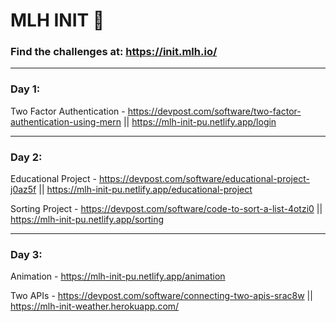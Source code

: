 # MLH INIT 🦈

### Find the challenges at: https://init.mlh.io/

---

### **Day 1:**

Two Factor Authentication - https://devpost.com/software/two-factor-authentication-using-mern || https://mlh-init-pu.netlify.app/login

---

### **Day 2:**

Educational Project - https://devpost.com/software/educational-project-j0az5f || https://mlh-init-pu.netlify.app/educational-project

Sorting Project - https://devpost.com/software/code-to-sort-a-list-4otzi0 || https://mlh-init-pu.netlify.app/sorting

---

### **Day 3:**

Animation - https://mlh-init-pu.netlify.app/animation

Two APIs - https://devpost.com/software/connecting-two-apis-srac8w || https://mlh-init-weather.herokuapp.com/

